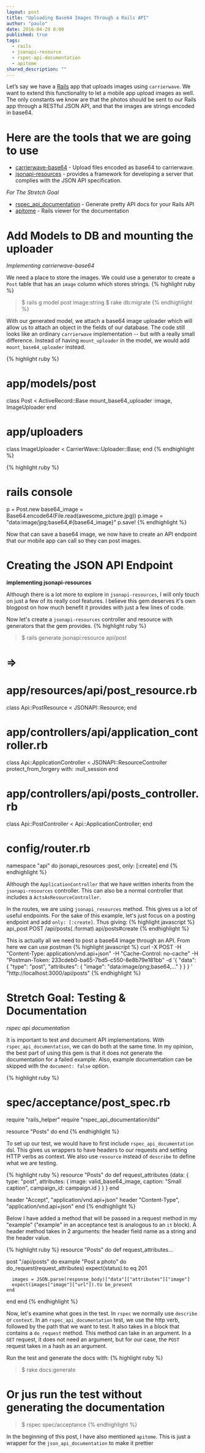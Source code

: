 ```yaml
---
layout: post
title: "Uploading Base64 Images Through a Rails API"
author: "paulo"
date: 2016-04-29 8:00
published: true
tags:
  - rails
  - jsonapi-resource
  - rspec-api-documentation
  - apitome
shared_description: ""
---
```


Let’s say we have a [Rails](http://rubyonrails.org) app that uploads images using `carrierwave`. We want to extend this functionality to let a mobile app upload images as well. The only constants we know are that the photos should be sent to our Rails app through a RESTful JSON API, and that the images are strings encoded in base64.

<!-- break -->

# Here are the tools that we are going to use
- [carrierwave-base64](https://github.com/lebedev-yury/carrierwave-base64) - Upload files encoded as base64 to carrierwave.
- [jsonapi-resources](https://github.com/cerebris/jsonapi-resources) - provides a framework for developing a server that complies with the JSON API specification.

_For The Stretch Goal_

- [rspec_api_documentation](https://github.com/zipmark/rspec_api_documentation) - Generate pretty API docs for your Rails API
- [apitome](https://github.com/modeset/apitome) - Rails viewer for the documentation

# Add Models to DB and mounting the uploader
_Implementing carrierwave-base64_

We need a place to store the images. We could use a generator to create a `Post` table that has an `image` column which stores strings.
{% highlight ruby %}
>$ rails g model post image:string
>$ rake db:migrate
{% endhighlight %}

With our generated model, we attach a base64 image uploader which will allow us to attach an object in the fields of our database. The code still looks like an ordinary `carrierwave` implementation -- but with a really small difference. Instead of having `mount_uploader` in the model, we would add `mount_base64_uploader` instead.

{% highlight ruby %}
# app/models/post
class Post < ActiveRecord::Base
  mount_base64_uploader :image, ImageUploader
end

# app/uploaders
class ImageUploader < CarrierWave::Uploader::Base; end
{% endhighlight %}

{% highlight ruby %}
# rails console
p = Post.new
base64_image = Base64.encode64(File.read(awesome_picture.jpg))
p.image = "data:image/jpg;base64,#{base64_image}"
p.save!
{% endhighlight %}

Now that can save a base64 image, we now have to create an API endpoint that our mobile app can call so they can post images.

# Creating the JSON API Endpoint
__implementing jsonapi-resources__

Although there is a lot more to explore in `jsonapi-resources`, I will only touch on just a few of its really cool features. I believe this gem deserves it's own blogpost on how much benefit it provides with just a few lines of code.

Now let's create a `jsonapi-resources` controller and resource with generators that the gem provides.
{% highlight ruby %}
>$ rails generate jsonapi:resource api/post
# =>
# app/resources/api/post_resource.rb
class Api::PostResource < JSONAPI::Resource; end

# app/controllers/api/application_controller.rb
class Api::ApplicationController < JSONAPI::ResourceController
  protect_from_forgery with: :null_session
end

# app/controllers/api/posts_controller.rb
class Api::PostController < Api::ApplicationController; end

# config/router.rb
namespace "api" do
  jsonapi_resources :post, only: [:create]
end
{% endhighlight %}

Although the `ApplicationController` that we have written inherits from the `jsonapi-resources` controller. This can also be a normal controller that includes a `ActsAsResourceController`.

In the routes, we are using `jsonapi_resources` method. This gives us a lot of useful endpoints. For the sake of this example, let's just focus on a posting endpoint and add `only: [:create]`. Thus giving:
{% highlight javascript %}
api_post POST   /api/posts(.:format)           api/posts#create
{% endhighlight %}

This is actually all we need to post a base64 image through an API. From here we can use postman
{% highlight javascript %}
curl -X POST -H "Content-Type: application/vnd.api+json" -H "Cache-Control: no-cache" -H "Postman-Token: 233cdeb0-ba65-7bd5-c550-8e8b79e181bb" -d '{
  "data": {
      "type": "post",
      "attributes": { "image": "data:image/png;base64,..." }
  }
} ' "http://localhost:3000/api/posts"
{% endhighlight %}

# Stretch Goal: Testing & Documentation
_rspec api documentation_

It is important to test and document API implementations. With `rspec_api_documentation`, we can do both at the same time. In my opinion, the best part of using this gem is that it does not generate the documentation for a failed example. Also, example documentation can be skipped with the `document: false` option.

{% highlight ruby %}
# spec/acceptance/post_spec.rb
require "rails_helper"
require "rspec_api_documentation/dsl"

resource "Posts" do
end
{% endhighlight %}

To set up our test, we would have to first include `rspec_api_documentation` dsl. This gives us wrappers to have headers to our requests and setting HTTP verbs as context. We also use `resource` instead of `describe` to define what we are testing.

{% highlight ruby %}
resource "Posts" do
  def request_attributes
    {data: {
       type: "post", attributes: {
         image: valid_base64_image,
         caption: "Small caption",
         campaign_id: campaign.id } } }
  end

  header "Accept", "application/vnd.api+json"
  header "Content-Type", "application/vnd.api+json"
end
{% endhighlight %}

Below I have added a method that will be passed in a request method in my "example" ("example" in an acceptance test is analogous to an `it` block). A header method takes in 2 arguments: the header field name as a string and the header value.

{% highlight ruby %}
resource "Posts" do
  def request_attributes...

  post "/api/posts" do
    example "Post a photo" do
      do_request(request_attributes)
      expect(status).to eq 201

      images = JSON.parse(response_body)["data"]["attributes"]["image"]
      expect(images["image"]["url"]).to be_present
    end
  end
end
{% endhighlight %}

Now, let's examine what goes in the test. In `rspec` we normally use `describe` or `context`. In an `rspec_api_documentation` test, we use the http verb, followed by the path that we want to test. It also takes in a block that contains a `do_request` method. This method can take in an argument. In a `GET` request, it does not need an argument, but for our case, the `POST` request takes in a hash as an argument.

Run the test and generate the docs with:
{% highlight ruby %}
>$ rake docs:generate

# Or jus run the test without generating the documentation
>$ rspec spec/acceptance
{% endhighlight %}

In the beginning of this post, I have also mentioned `apitome`. This is just a wrapper for the `json_api_documentation` to make it prettier

